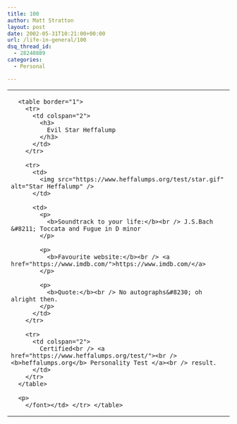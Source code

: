 ```yaml
---
title: 100
author: Matt Stratton
layout: post
date: 2002-05-31T10:21:00+00:00
url: /life-in-general/100
dsq_thread_id:
  - 28240889
categories:
  - Personal

---
```

<table>
  <tr>
    <td>
      <font face="arial, helvetica, sans-serif"></p> 
      
      <table border="1">
        <tr>
          <td colspan="2">
            <h3>
              Evil Star Heffalump
            </h3>
          </td>
        </tr>
        
        <tr>
          <td>
            <img src="https://www.heffalumps.org/test/star.gif" alt="Star Heffalump" />
          </td>
          
          <td>
            <p>
              <b>Soundtrack to your life:</b><br /> J.S.Bach &#8211; Toccata and Fugue in D minor
            </p>
            
            <p>
              <b>Favourite website:</b><br /> <a href="https://www.imdb.com/">https://www.imdb.com/</a>
            </p>
            
            <p>
              <b>Quote:</b><br /> No autographs&#8230; oh alright then.
            </p>
          </td>
        </tr>
        
        <tr>
          <td colspan="2">
            Certified<br /> <a href="https://www.heffalumps.org/test/"><br /> <b>heffalumps.org</b> Personality Test </a><br /> result.
          </td>
        </tr>
      </table>
      
      <p>
        </font></td> </tr> </table>